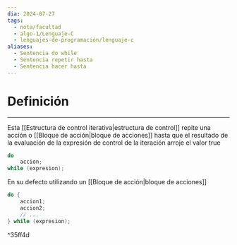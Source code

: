 ```yaml
---
dia: 2024-07-27
tags:
  - nota/facultad
  - algo-1/Lenguaje-C
  - lenguajes-de-programación/lenguaje-c
aliases:
  - Sentencia do while
  - Sentencia repetir hasta
  - Sentencia hacer hasta
---
```

# Definición
---
Esta [[Estructura de control iterativa|estructura de control]] repite una acción o [[Bloque de acción|bloque de acciones]] hasta que el resultado de la evaluación de la expresión de control de la iteración arroje el valor true

```c
do 
	accion;
while (expresion);
```

En su defecto utilizando un [[Bloque de acción|bloque de acciones]] 

```c
do {
	accion1;
	accion2;
	// ...
} while (expresion);
```

^35ff4d
